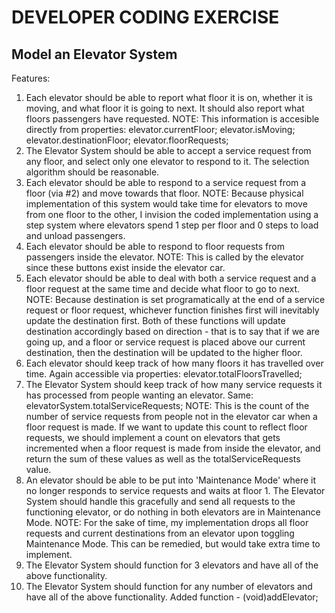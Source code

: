 DEVELOPER CODING EXERCISE
=========================

Model an Elevator System
------------------------

Features:
 1.  Each elevator should be able to report what floor it is on, whether it
     is moving, and what floor it is going to next.
     It should also report what floors passengers have requested.
     NOTE: This information is accesible directly from properties:
    elevator.currentFloor;
    elevator.isMoving;
    elevator.destinationFloor;
    elevator.floorRequests;
 2.  The Elevator System should be able to accept a service request from
     any floor, and select only one elevator to respond to it.
     The selection algorithm should be reasonable.
 3.  Each elevator should be able to respond to a service request from a
     floor (via #2) and move towards that floor.
     NOTE: Because physical implementation of this system would take time 
     for elevators to move from one floor to the other, I invision the coded
     implementation using a step system where elevators spend 1 step per 
     floor and 0 steps to load and unload passengers.
 4.  Each elevator should be able to respond to floor requests from
     passengers inside the elevator.
     NOTE: This is called by the elevator since these buttons exist inside 
     the elevator car.
 5.  Each elevator should be able to deal with both a service request and a
     floor request at the same time and decide what floor to go to next.
     NOTE: Because destination is set programatically at the end of a 
     service request or floor request, whichever function finishes first 
     will inevitably update the destination first.
     Both of these functions will update destination accordingly based on 
     direction - that is to say that if we are going up, and a floor 
     or service request is placed above our current destination, then the 
     destination will be updated to the higher floor.
 6.  Each elevator should keep track of how many floors it has travelled
     over time.
     Again accessible via properties:
       elevator.totalFloorsTravelled;
 7.  The Elevator System should keep track of how many service requests it
     has processed from people wanting an elevator.
     Same:
       elevatorSystem.totalServiceRequests;
     NOTE: This is the count of the number of service requests from people 
     not in the elevator car when a floor request is made. If we want to 
     update this count to reflect floor requests, we should implement a 
     count on elevators that gets incremented when a floor request is made 
     from inside the elevator, and return the sum of these values as well 
     as the totalServiceRequests value.
 8.  An elevator should be able to be put into 'Maintenance Mode' where it
     no longer responds to service requests and waits at floor 1. The
     Elevator System should handle this gracefully and send all requests to
     the functioning elevator, or do nothing in both elevators are in
     Maintenance Mode.
     NOTE: For the sake of time, my implementation drops all floor requests 
     and current destinations from an elevator upon toggling Maintenance 
     Mode. This can be remedied, but would take extra time to implement.
 9.  The Elevator System should function for 3 elevators and have all of
     the above functionality.
10.  The Elevator System should function for any number of elevators and
     have all of the above functionality.
     Added function - (void)addElevator;
